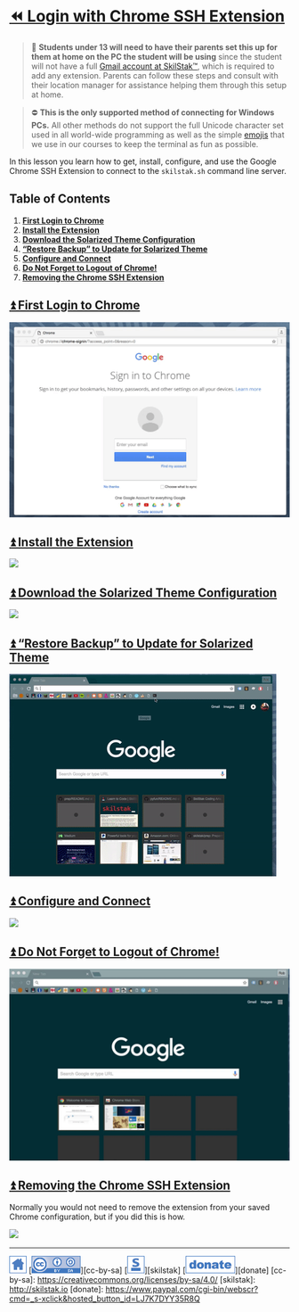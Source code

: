 # [⏪ Login with Chrome SSH Extension](/README.md)

> 🍎 **Students under 13 will need to have their parents set this up for
> them at home on the PC the student will be using** since the
> student will not
> have a full [Gmail account at SkilStak™][gmail], which is required to 
> add any extension. Parents can
> follow these steps and consult with their location manager for
> assistance helping them through this setup at home.

> ⛔ **This is the only supported method of connecting for Windows
> PCs.** All other methods do not support the full Unicode character
> set used in all world-wide programming as well as the simple
> [emojis](http://emoji.skilstak.io) that we use in our courses to
> keep the terminal as fun as possible.

[gmail]: http://gmail.skilstak.io

In this lesson you learn how to get, install, configure, and use the
Google Chrome SSH Extension to connect to the `skilstak.sh` command
line server.

## Table of Contents

1. [**First Login to Chrome**](#user-content--first-login-to-chrome)
2. [**Install the Extension**](#user-content--install-the-extension)
3. [**Download the Solarized Theme Configuration**](#user-content--download-the-solarized-theme-configuration)
4. [**“Restore Backup” to Update for Solarized Theme**](#user-content--restore-backup-to-update-for-solarized-theme)
5. [**Configure and Connect**](#user-content--configure-and-connect)
6. [**Do Not Forget to Logout of Chrome!**](#user-content--do-not-forget-to-logout-of-chrome)
7. [**Removing the Chrome SSH Extension**](#user-content--removing-the-chrome-ssh-extension)

## [⏫ First Login to Chrome](#)

![](/assets/chrome-login.gif)

## [⏫ Install the Extension](#)

![](/assets/chromessh-add.gif)

## [⏫ Download the Solarized Theme Configuration](#)

![](/assets/chromessh-getsolconf.gif)

## [⏫ “Restore Backup” to Update for Solarized Theme](#)

![](/assets/chromessh-soloptions.gif)

## [⏫ Configure and Connect](#)

![](/assets/chromessh-skilstaksh.gif)

## [⏫ Do Not Forget to Logout of Chrome!](#)

![](/assets/chrome-logout.gif)

## [⏫ Removing the Chrome SSH Extension](#)

Normally you would not need to remove the extension from your saved
Chrome configuration, but if you did this is how.

![](/assets/chromessh-remove.gif)

---
[![home](/assets/home-blue.png)](/README.md)
[![cc-by-sa](/assets/cc-by-sa-blue.png)][cc-by-sa]
[![skilstak](/assets/skilstak-logo-blue.png)][skilstak]
[![donate](/assets/donate-blue.png)][donate]
[cc-by-sa]: https://creativecommons.org/licenses/by-sa/4.0/
[skilstak]: http://skilstak.io
[donate]: https://www.paypal.com/cgi-bin/webscr?cmd=_s-xclick&hosted_button_id=LJ7K7DYY35R8Q



